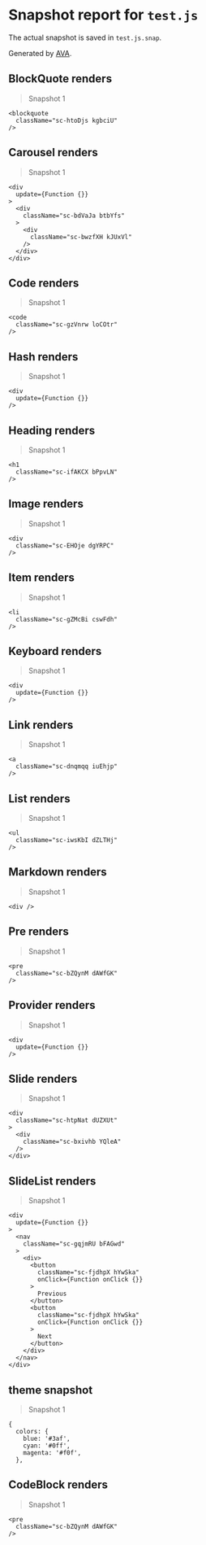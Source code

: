 # Snapshot report for `test.js`

The actual snapshot is saved in `test.js.snap`.

Generated by [AVA](https://ava.li).

## BlockQuote renders

> Snapshot 1

    <blockquote
      className="sc-htoDjs kgbciU"
    />

## Carousel renders

> Snapshot 1

    <div
      update={Function {}}
    >
      <div
        className="sc-bdVaJa btbYfs"
      >
        <div
          className="sc-bwzfXH kJUxVl"
        />
      </div>
    </div>

## Code renders

> Snapshot 1

    <code
      className="sc-gzVnrw loCOtr"
    />

## Hash renders

> Snapshot 1

    <div
      update={Function {}}
    />

## Heading renders

> Snapshot 1

    <h1
      className="sc-ifAKCX bPpvLN"
    />

## Image renders

> Snapshot 1

    <div
      className="sc-EHOje dgYRPC"
    />

## Item renders

> Snapshot 1

    <li
      className="sc-gZMcBi cswFdh"
    />

## Keyboard renders

> Snapshot 1

    <div
      update={Function {}}
    />

## Link renders

> Snapshot 1

    <a
      className="sc-dnqmqq iuEhjp"
    />

## List renders

> Snapshot 1

    <ul
      className="sc-iwsKbI dZLTHj"
    />

## Markdown renders

> Snapshot 1

    <div />

## Pre renders

> Snapshot 1

    <pre
      className="sc-bZQynM dAWfGK"
    />

## Provider renders

> Snapshot 1

    <div
      update={Function {}}
    />

## Slide renders

> Snapshot 1

    <div
      className="sc-htpNat dUZXUt"
    >
      <div
        className="sc-bxivhb YQleA"
      />
    </div>

## SlideList renders

> Snapshot 1

    <div
      update={Function {}}
    >
      <nav
        className="sc-gqjmRU bFAGwd"
      >
        <div>
          <button
            className="sc-fjdhpX hYwSka"
            onClick={Function onClick {}}
          >
            Previous
          </button>
          <button
            className="sc-fjdhpX hYwSka"
            onClick={Function onClick {}}
          >
            Next
          </button>
        </div>
      </nav>
    </div>

## theme snapshot

> Snapshot 1

    {
      colors: {
        blue: '#3af',
        cyan: '#0ff',
        magenta: '#f0f',
      },
    

## CodeBlock renders

> Snapshot 1

    <pre
      className="sc-bZQynM dAWfGK"
    />